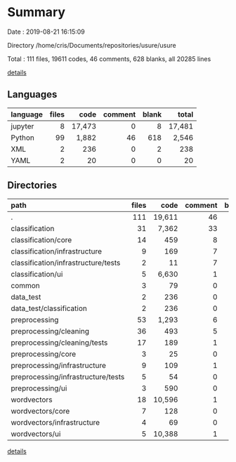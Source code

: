 # Summary

Date : 2019-08-21 16:15:09

Directory /home/cris/Documents/repositories/usure/usure

Total : 111 files,  19611 codes, 46 comments, 628 blanks, all 20285 lines

[details](details.md)

## Languages
| language | files | code | comment | blank | total |
| :--- | ---: | ---: | ---: | ---: | ---: |
| jupyter | 8 | 17,473 | 0 | 8 | 17,481 |
| Python | 99 | 1,882 | 46 | 618 | 2,546 |
| XML | 2 | 236 | 0 | 2 | 238 |
| YAML | 2 | 20 | 0 | 0 | 20 |

## Directories
| path | files | code | comment | blank | total |
| :--- | ---: | ---: | ---: | ---: | ---: |
| . | 111 | 19,611 | 46 | 628 | 20,285 |
| classification | 31 | 7,362 | 33 | 198 | 7,593 |
| classification/core | 14 | 459 | 8 | 123 | 590 |
| classification/infrastructure | 9 | 169 | 7 | 46 | 222 |
| classification/infrastructure/tests | 2 | 11 | 7 | 6 | 24 |
| classification/ui | 5 | 6,630 | 1 | 9 | 6,640 |
| common | 3 | 79 | 0 | 29 | 108 |
| data_test | 2 | 236 | 0 | 2 | 238 |
| data_test/classification | 2 | 236 | 0 | 2 | 238 |
| preprocessing | 53 | 1,293 | 6 | 261 | 1,560 |
| preprocessing/cleaning | 36 | 493 | 5 | 172 | 670 |
| preprocessing/cleaning/tests | 17 | 189 | 1 | 65 | 255 |
| preprocessing/core | 3 | 25 | 0 | 12 | 37 |
| preprocessing/infrastructure | 9 | 109 | 1 | 48 | 158 |
| preprocessing/infrastructure/tests | 5 | 54 | 0 | 27 | 81 |
| preprocessing/ui | 3 | 590 | 0 | 3 | 593 |
| wordvectors | 18 | 10,596 | 1 | 110 | 10,707 |
| wordvectors/core | 7 | 128 | 0 | 57 | 185 |
| wordvectors/infrastructure | 4 | 69 | 0 | 27 | 96 |
| wordvectors/ui | 5 | 10,388 | 1 | 16 | 10,405 |

[details](details.md)